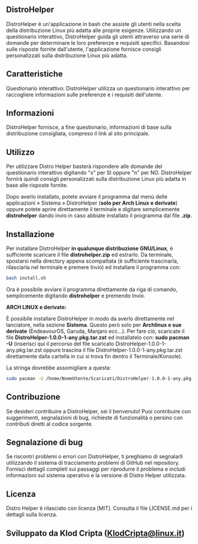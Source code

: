## DistroHelper

DistroHelper è un'applicazione in bash che assiste gli utenti nella scelta della distribuzione Linux più adatta alle proprie esigenze. Utilizzando un questionario interattivo, DistroHelper guida gli utenti attraverso una serie di domande per determinare le loro preferenze e requisiti specifici. Basandosi sulle risposte fornite dall'utente, l'applicazione fornisce consigli personalizzati sulla distribuzione Linux più adatta.

## Caratteristiche

Questionario interattivo: DistroHelper utilizza un questionario interattivo per raccogliere informazioni sulle preferenze e i requisiti dell'utente.

## Informazioni

DistroHelper fornisce, a fine questionario, informazioni di base sulla distribuzione consigliata, compreso il link al sito principale.

## Utilizzo

Per utilizzare Distro Helper basterà rispondere alle domande del questionario interattivo digitando "s" per SI oppure "n" per NO. DistroHelper fornirà quindi consigli personalizzati sulla distribuzione Linux più adatta in base alle risposte fornite.

Dopo averlo installato, potete avviare il programma dal menù delle applicazioni » Sistema » DistroHelper (**solo per Arch Linux e derivate**) oppure potete aprire direttamente il terminale e digitare semplicemente **distrohelper** dando invio in caso abbiate installato il programma dal file **.zip**.

## Installazione

Per installare DistroHelper **in qualunque distribuzione GNU/Linux**, è sufficiente scaricare il file **distrohelper.zip** ed estrarlo. 
Da terminale, spostarsi nella directory appena scompattata (è sufficiente trascinarla, rilasciarla nel terminale e premere Invio) ed installare il programma con:
```bash
bash install.sh
```
Ora è possibile avviare il programma direttamente da riga di comando, semplicemente digitando **distrohelper** e premendo Invio.

**ARCH LINUX e derivate:** 

È possibile installare DistroHelper in modo da averlo direttamente nel lanciatore, nella sezione **Sistema**. Questo però solo per **Archlinux e sue derivate** (EndeavourOS, Garuda, Manjaro ecc...). 
Per fare ciò, scaricate il file **DistroHelper-1.0.0-1-any.pkg.tar.zst** ed installatelo con: **sudo pacman -U** (inserisci qui il percorso del file scaricato DistroHelper-1.0.0-1-any.pkg.tar.zst oppure trascina il file DistroHelper-1.0.0-1-any.pkg.tar.zst direttamente dalla cartella in cui si trova fin dentro il Terminale/Konsole).

La stringa dovrebbe assomigliare a questa: 
```bash
sudo pacman -U /home/NomeUtente/Scaricati/DistroHelper-1.0.0-1-any.pkg.tar.zst
```
## Contribuzione

Se desideri contribuire a DistroHelper, sei il benvenuto! Puoi contribuire con suggerimenti, segnalazioni di bug, richieste di funzionalità o persino con contributi diretti al codice sorgente.

## Segnalazione di bug

Se riscontri problemi o errori con DistroHelper, ti preghiamo di segnalarli utilizzando il sistema di tracciamento problemi di GitHub nel repository. Fornisci dettagli completi sui passaggi per riprodurre il problema e includi informazioni sul sistema operativo e la versione di Distro Helper utilizzata.

## Licenza

Distro Helper è rilasciato con licenza [MIT]. Consulta il file LICENSE.md per i dettagli sulla licenza.

## Sviluppato da Klod Cripta (KlodCripta@linux.it)
